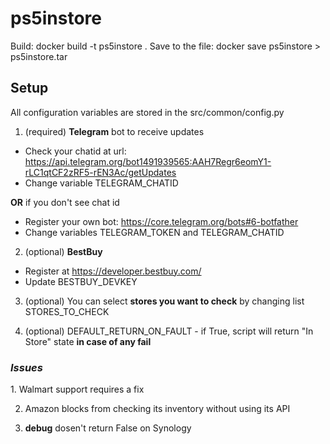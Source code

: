 # ps5instore
Build: docker build -t ps5instore .
Save to the file: docker save ps5instore > ps5instore.tar

<h2>Setup</h2>

All configuration variables are stored in the src/common/config.py
1. (required) <b>Telegram</b> bot to receive updates
- Check your chatid at url: https://api.telegram.org/bot1491939565:AAH7Regr6eomY1-rLC1qtCF2zRF5-rEN3Ac/getUpdates
- Change variable TELEGRAM_CHATID

<b>OR</b> if you don't see chat id

- Register your own bot: https://core.telegram.org/bots#6-botfather
- Change variables TELEGRAM_TOKEN and TELEGRAM_CHATID

2. (optional) <b>BestBuy</b>
- Register at https://developer.bestbuy.com/
- Update BESTBUY_DEVKEY

3. (optional) You can select <b>stores you want to check</b> by changing list STORES_TO_CHECK

4. (optional) DEFAULT_RETURN_ON_FAULT - if True, script will return "In Store" state <b>in case of any fail</b>

<h3><i>Issues</i></h3>
1. Walmart support requires a fix

2. Amazon blocks from checking its inventory without using its API

3. __debug__ dosen't return False on Synology
